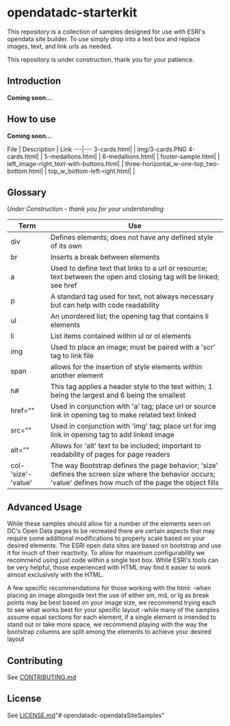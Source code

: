 # opendatadc-starterkit
This repository is a collection of samples designed for use with ESRI's opendata site builder. To use simply drop into a text box and replace images, text, and link urls as needed.

This repository is under construction, thank you for your patience.

Introduction
----------
<b>Coming soon...</b>

How to use
----------
<b>Coming soon...</b>

 File | Description | Link
---|---
3-cards.html| | img/3-cards.PNG
4-cards.html| |
5-medallions.html| |
6-medallions.html| |
footer-sample.html| |
left_image-right_text-with-buttons.html| |
three-horizontal_w-one-top_two-bottom.html| |
top_w_bottom-left-right.html| |

Glossary
----------
*Under Construction - thank you for your understanding*

 Term | Use
---|---
div| Defines elements; does not have any defined style of its own
br| Inserts a break between elements
a| Used to define text that links to a url or resource; text between the open and closing tag will be linked; see href
p| A standard tag used for text, not always necessary but can help with code readability
ul| An unordered list; the opening tag that contains li elements
li| List items contained within ul or ol elements
img| Used to place an image; must be paired with a 'scr' tag to link file
span| allows for the insertion of style elements within another element
h#| This tag applies a header style to the text within; 1 being the largest and 6 being the smallest
href=""| Used in conjunction with 'a' tag; place url or source link in opening tag to make related text linked
src=""| Used in conjunction with 'img' tag; place url for img link in opening tag to add linked image
alt=""| Allows for 'alt' text to be included; important to readability of pages for page readers
col-'size'-'value'|The way Bootstrap defines the page behavior; 'size' defines the screen size where the behavior occurs; 'value' defines how much of the page the object fills

Advanced Usage
----------
While these samples should allow for a number of the elements seen on DC's Open Data pages to be recreated there are certain aspects that may require some additional modifications to properly scale based on your desired elements.
The ESRI open data sites are based on bootstrap and use it for much of their reactivity. To allow for maximum configurability we recommend using just code within a single text box. While ESRI's tools can be very helpful, those experienced with HTML may find it easier to work almost exclusively with the HTML.

A few specific recommendations for those working with the html:
-when placing an image alongside text the use of either sm, md, or lg as break points may be best based on your image size, we recommend trying each to see what works best for your specific layout
-while many of the samples assume equal sections for each element, if a single element is intended to stand out or take more space, we recommend playing with the way the bootstrap columns are split among the elements to achieve your desired layout

Contributing
------------
See [CONTRIBUTING.md](../master/CONTRIBUTING.md)

License
----------
See [LICENSE.md](../master/LICENSE.md)"# opendatadc-opendataSiteSamples" 
